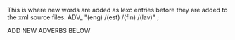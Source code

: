 This is where new words are added as lexc entries before they are 
added to the xml source files.
 ADV_ "(eng) /(est) /(fin) /(lav)" ;


ADD NEW ADVERBS BELOW


